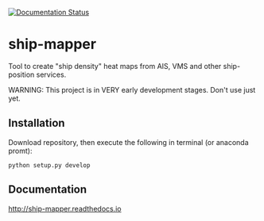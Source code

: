 [![Documentation Status](https://readthedocs.org/projects/ship-mapper/badge/?version=latest)](http://ship-mapper.readthedocs.io/en/latest/?badge=latest)

# ship-mapper
Tool to create "ship density" heat maps from AIS, VMS and other ship-position services.

WARNING: This project is in VERY early development stages. Don't use just yet.

## Installation
Download repository, then execute the following in terminal (or anaconda promt):

`python setup.py develop`

## Documentation
http://ship-mapper.readthedocs.io
